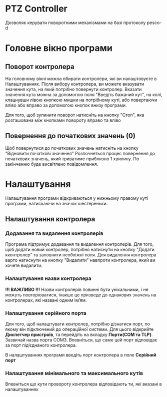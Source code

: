 # PTZ Controller

Дозволяє керувати поворотними механізмами на базі протоколу pesco-d

# Головне вікно програми

## Поворот контролера

На головному вікні можна обирати контролери, які ви налаштовуєте в Налаштуваннях. Після вибору контролера, ви можете вказувати значення кута, на який потрібно повернути контролер. Вказати значення кута можна за допомогою поля "Введіть бажаний кут", на колі, клацнувши лівою кнопкою мишки на потрібному куті, або повертаючи вліво або вправо за допомогою кнопок внизу програми.

Для того, щоб зупинити поворот натисніть на кнопку "Стоп", яка розташована між кнопками повороту вправо та вліво

## Повернення до початкових значень (0)

Щоб повернутися до початкових значень натисніть на кнопку "Відновити початкові значення"
Розпочнеться процес повернення до початкових значень, який триватиме приблизно 1 хвилину. По закінченню буде висвітлено повідомлення.

# Налаштування

Налаштування програми відкриваються у нижньому правому куті програми, натискаючи на значок шестереньки.

## Налаштування контролера

### Додавання та видалення контролерів

Програма підтримує додавання та видалення контролерів. Для того, щоб додати новий контролер, потрібно натиснути на кнопку "Додати кконтролер" та заповнити необхіжні поля.
Для видалення контролера варто натиснути на кнопку "Видалити" навпроти контролера, який ви хочете видалити.

### Налаштування назви контролера

**!!! ВАЖЛИВО !!!**
Назви контролерів повинні бути унікальними, і не можуть повторюватися, інакше це призведе до однакових значень на контролерах, які названі одним імʼям.

### Налаштування серійного порта

Для того, щоб налаштувати контролер, потрібно дізнатися порт, по якому він підключений до операційної системи. Для цього відкрийте **Диспетчер пристроїв**, та перейдіть на вкладку **Порти(COM та TLP)**. Зазвичай назва порта COM3. Впевніться, що саме цей порт відповідає за порт підʼєднаного контролера.

В налаштуваннях програми введіть порт контролера в поле **Серійний порт**

### Налаштування мінімального та максимального кутів

Впевніться що кути провороту контролера відповідають ти, які вказані в налаштуваннях
